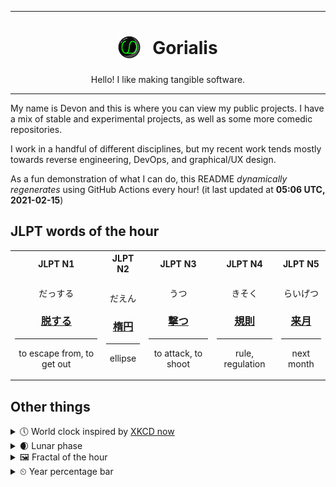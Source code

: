 ***

<h1 align="center">
<sub>
    <img src="readme/resources/avatar.png" height="36">
</sub>
&nbsp;
Gorialis
</h1>
<p align="center">
Hello! I like making tangible software.
</p>

***

My name is Devon and this is where you can view my public projects. I have a mix of stable and experimental projects, as well as some more comedic repositories.

I work in a handful of different disciplines, but my recent work tends mostly towards reverse engineering, DevOps, and graphical/UX design.

As a fun demonstration of what I can do, this README *dynamically regenerates* using GitHub Actions every hour! (it last updated at **05:06 UTC, 2021-02-15**)

<h2>JLPT words of the hour</h2>
<table>
    <tr>
        <th>JLPT N1</th>
        <th>JLPT N2</th>
        <th>JLPT N3</th>
        <th>JLPT N4</th>
        <th>JLPT N5</th>
    </tr>
    <tr>
        <td>
            <p align="center">だっする</p>
            <h3 align="center"><b><a href="https://jisho.org/search/%E8%84%B1%E3%81%99%E3%82%8B">脱する</a></b></h3>
            <hr>
            <p align="center">to escape from,<wbr> to get out</p>
        </td>
        <td>
            <p align="center">だえん</p>
            <h3 align="center"><b><a href="https://jisho.org/search/%E6%A5%95%E5%86%86">楕円</a></b></h3>
            <hr>
            <p align="center">ellipse</p>
        </td>
        <td>
            <p align="center">うつ</p>
            <h3 align="center"><b><a href="https://jisho.org/search/%E6%92%83%E3%81%A4">撃つ</a></b></h3>
            <hr>
            <p align="center">to attack,<wbr> to shoot</p>
        </td>
        <td>
            <p align="center">きそく</p>
            <h3 align="center"><b><a href="https://jisho.org/search/%E8%A6%8F%E5%89%87">規則</a></b></h3>
            <hr>
            <p align="center">rule,<wbr> regulation</p>
        </td>
        <td>
            <p align="center">らいげつ</p>
            <h3 align="center"><b><a href="https://jisho.org/search/%E6%9D%A5%E6%9C%88">来月</a></b></h3>
            <hr>
            <p align="center">next month</p>
        </td>
    </tr>
</table>

<h2>Other things</h2>
<details>
<summary>🕔  World clock inspired by <a href="https://xkcd.com/now">XKCD now</a></summary>

> <img src="generated/now.png" width="512">

</details>
<details>
<summary>🌒 Lunar phase</summary>

The moon is approximately 13.80% through its phase (Waxing Crescent).

</details>
<details>
<summary>&#x1f5bc; Fractal of the hour</summary>

> <img src="generated/fractal.png" width="512">

</details>
<details>
<summary>&#x23f2; Year percentage bar</summary>
<pre><code>2021 [██▁▁▁▁▁▁▁▁▁▁▁▁▁▁▁▁▁▁] 12.39%</code></pre>
</details>
